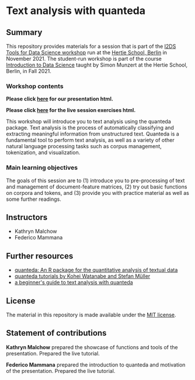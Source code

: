 # Text analysis with quanteda


## Summary

This repository provides materials for a session that is part of the [I2DS Tools for Data Science workshop](https://github.com/intro-to-data-science-21-workshop) run at the [Hertie School, Berlin](https://www.hertie-school.org/en/) in November 2021. The student-run workshop is part of the course [Introduction to Data Science](https://github.com/intro-to-data-science-21) taught by Simon Munzert at the Hertie School, Berlin, in Fall 2021.

### Workshop contents

**Please click [here](https://rawcdn.githack.com/intro-to-data-science-21-workshop/14-FedericoMammana-Quanteda-/4b24d79ec80a06a8018faf687055b2f573396869/Presentation/Text-analysis-with-quanteda---Presentation.html) for our presentation html.**

**Please click [here](https://raw.githack.com/intro-to-data-science-21-workshop/14-FedericoMammana-Quanteda-/main/Live%20Tutorial/quanteda-Live-Tutorial.html) for the live session exercises html.**

This workshop will introduce you to text analysis using the quanteda package. Text analysis is the process of automatically classifying and extracting meaningful information from unstructured text. Quanteda is  a fundamental tool to perform text analysis, as well as a variety of other natural language processing tasks such as corpus management, tokenization, and visualization.

### Main learning objectives

The goals of this session are to (1) introduce you to pre-processing of text and management of document-feature matrices, (2) try out basic functions on corpora and tokens, and (3) provide you with practice material as well as some further readings.


## Instructors

- Kathryn Malchow
- Federico Mammana

## Further resources

- [quanteda: An R package for the quantitative analysis of
textual data](https://www.theoj.org/joss-papers/joss.00774/10.21105.joss.00774.pdf)
- [quanteda tutorials by Kohei Watanabe and Stefan Müller](https://tutorials.quanteda.io/)
- [a beginner's guide to text analysis with quanteda](https://data.library.virginia.edu/a-beginners-guide-to-text-analysis-with-quanteda/)


## License

The material in this repository is made available under the [MIT license](http://opensource.org/licenses/mit-license.php). 

## Statement of contributions

**Kathryn Malchow** prepared the showcase of functions and tools of the presentation. Prepared the live tutorial.

**Federico Mammana** prepared the introduction to quanteda and motivation of the presentation. Prepared the live tutorial.
